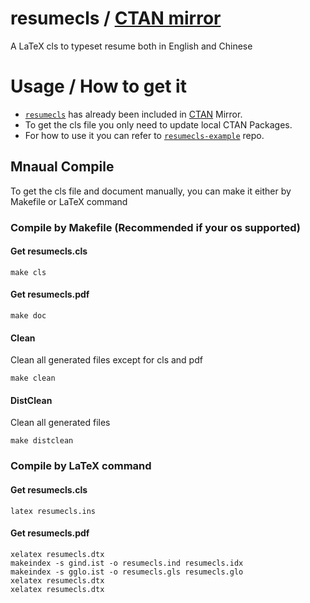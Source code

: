 # resumecls / [CTAN mirror](http://www.ctan.org/pkg/resumecls)

A LaTeX cls to typeset resume both in English and Chinese

# Usage / How to get it

- [`resumecls`](http://www.ctan.org/pkg/resumecls) has already been included in [CTAN](http://www.ctan.org/) Mirror.
- To get the cls file you only need to update local CTAN Packages.
- For how to use it you can refer to [`resumecls-example`](https://github.com/huxuan/resumecls-example) repo.

## Mnaual Compile

To get the cls file and document manually, you can make it either by Makefile or LaTeX command

### Compile by Makefile (Recommended if your os supported)

#### Get resumecls.cls
```shell
make cls
```

#### Get resumecls.pdf
```shell
make doc
```

#### Clean
Clean all generated files except for cls and pdf
```shell
make clean
```

#### DistClean
Clean all generated files
```shell
make distclean
```

### Compile by LaTeX command

#### Get resumecls.cls
```shell
latex resumecls.ins
```

#### Get resumecls.pdf
```shell
xelatex resumecls.dtx
makeindex -s gind.ist -o resumecls.ind resumecls.idx
makeindex -s gglo.ist -o resumecls.gls resumecls.glo
xelatex resumecls.dtx
xelatex resumecls.dtx
```
